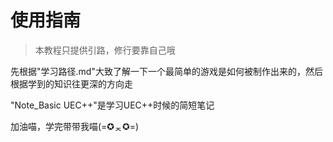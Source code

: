 # 使用指南

>本教程只提供引路，修行要靠自己哦

先根据"学习路径.md"大致了解一下一个最简单的游戏是如何被制作出来的，然后根据学到的知识往更深的方向走

"Note_Basic UEC++"是学习UEC++时候的简短笔记

加油喵，学完带带我喵(=✪ᆽ✪=)
